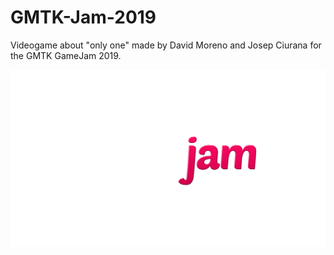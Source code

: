 # GMTK-Jam-2019
Videogame about "only one" made by David Moreno and Josep Ciurana for the GMTK GameJam 2019.

![Image](GMTK-GameJam-2019.jpg)